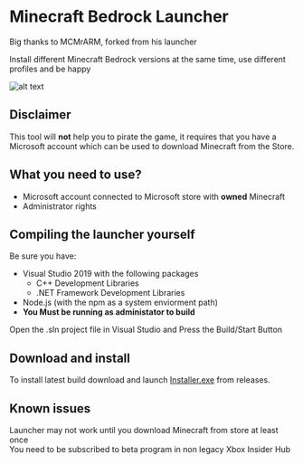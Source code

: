 # Minecraft Bedrock Launcher
Big thanks to MCMrARM, forked from his launcher

Install different Minecraft Bedrock versions at the same time, use different profiles and be happy

![alt text](https://github.com/BedrockLauncher/BedrockLauncher/blob/master/readme_resources/Launcher%20photo.png)

## Disclaimer
This tool will **not** help you to pirate the game, it requires that you have a Microsoft account which can be used to download Minecraft from the Store.

## What you need to use?
- Microsoft account connected to Microsoft store with **owned** Minecraft
- Administrator rights

## Compiling the launcher yourself
Be sure you have:
- Visual Studio 2019 with the following packages
  - C++ Development Libraries
  - .NET Framework Development Libraries
- Node.js (with the npm as a system enviorment path)
- **You Must be running as administator to build**

Open the .sln project file in Visual Studio and Press the Build/Start Button

## Download and install
To install latest build download and launch [Installer.exe](https://github.com/BedrockLauncher/BedrockLauncher/releases/latest/download/Installer.exe) from releases.

## Known issues
Launcher may not work until you download Minecraft from store at least once <br />
You need to be subscribed to beta program in non legacy Xbox Insider Hub
